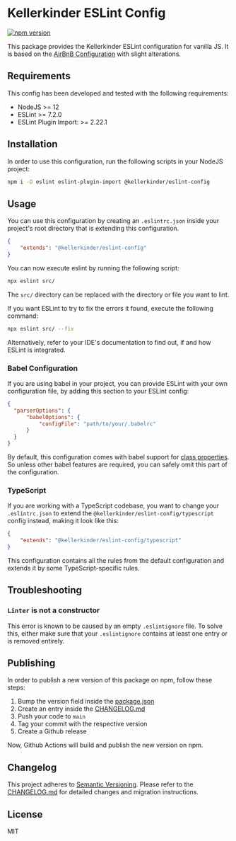 # Kellerkinder ESLint Config

[![npm version](https://badge.fury.io/js/%40kellerkinder%2Feslint-config.svg)](https://badge.fury.io/js/%40kellerkinder%2Feslint-config)

This package provides the Kellerkinder ESLint configuration for vanilla
JS. It is based on the [AirBnB Configuration](https://github.com/airbnb/javascript/tree/master/packages/eslint-config-airbnb-base)
with slight alterations.

## Requirements
This config has been developed and tested with the following requirements:
* NodeJS >= 12
* ESLint >= 7.2.0
* ESLint Plugin Import: >= 2.22.1

## Installation
In order to use this configuration, run the following scripts in your NodeJS project:

```bash
npm i -D eslint eslint-plugin-import @kellerkinder/eslint-config
```

## Usage
You can use this configuration by creating an `.eslintrc.json` inside your
project's root directory that is extending this configuration.

```json
{
    "extends": "@kellerkinder/eslint-config"
}
```

You can now execute eslint by running the following script:

```bash
npx eslint src/
```

The `src/` directory can be replaced with the directory or file you want to lint.

If you want ESLint to try to fix the errors it found, execute the following command:

```bash
npx eslint src/ --fix
```

Alternatively, refer to your IDE's documentation to find out, if and how ESLint
is integrated.

### Babel Configuration
If you are using babel in your project, you can provide ESLint
with your own configuration file, by adding this section to your
ESLint config:

```json
{
  "parserOptions": {
      "babelOptions": {
          "configFile": "path/to/your/.babelrc"
      }
  }
}
```

By default, this configuration comes with babel support for 
[class properties](https://babeljs.io/docs/en/babel-plugin-proposal-class-properties).
So unless other babel features are required, you can safely omit this part of the configuration.

### TypeScript
If you are working with a TypeScript codebase, you want to change your `.eslintrc.json` to extend
the `@kellerkinder/eslint-config/typescript` config instead, making it look like this:

```json
{
    "extends": "@kellerkinder/eslint-config/typescript"
}
```

This configuration contains all the rules from the default configuration and extends it
by some TypeScript-specific rules.

## Troubleshooting

### `Linter` is not a constructor
This error is known to be caused by an empty `.eslintignore` file.
To solve this, either make sure that your `.eslintignore` contains at
least one entry or is removed entirely.

## Publishing
In order to publish a new version of this package on npm, follow
these steps:

1. Bump the version field inside the [package.json](package.json)
2. Create an entry inside the [CHANGELOG.md](CHANGELOG.md)
3. Push your code to `main`
4. Tag your commit with the respective version
5. Create a Github release

Now, Github Actions will build and publish the new version on npm.

## Changelog
This project adheres to [Semantic Versioning](https://semver.org/). 
Please refer to the [CHANGELOG.md](CHANGELOG.md) for detailed changes and
migration instructions.

## License
MIT
